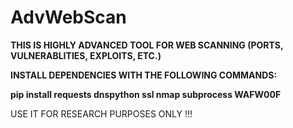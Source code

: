 # AdvWebScan

<B>THIS IS HIGHLY ADVANCED TOOL FOR WEB SCANNING (PORTS, VULNERABLITIES, EXPLOITS, ETC.)</B>

<B> INSTALL DEPENDENCIES WITH THE FOLLOWING COMMANDS:

pip install requests dnspython ssl nmap subprocess WAFW00F </B>

USE IT FOR RESEARCH PURPOSES ONLY !!!
